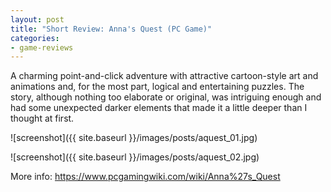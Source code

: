 ```yaml
---
layout: post
title: "Short Review: Anna's Quest (PC Game)"
categories:
- game-reviews
---
```


<p>
A charming point-and-click adventure with attractive cartoon-style art and animations and, for the most part, logical and entertaining puzzles. The story, although nothing too elaborate or original, was intriguing enough and had some unexpected darker elements that made it a little deeper than I thought at first.
</p>


![screenshot]({{ site.baseurl }}/images/posts/aquest_01.jpg)

![screenshot]({{ site.baseurl }}/images/posts/aquest_02.jpg)


<p>More info: <a href="https://www.pcgamingwiki.com/wiki/Anna%27s_Quest">https://www.pcgamingwiki.com/wiki/Anna%27s_Quest</a><p>
